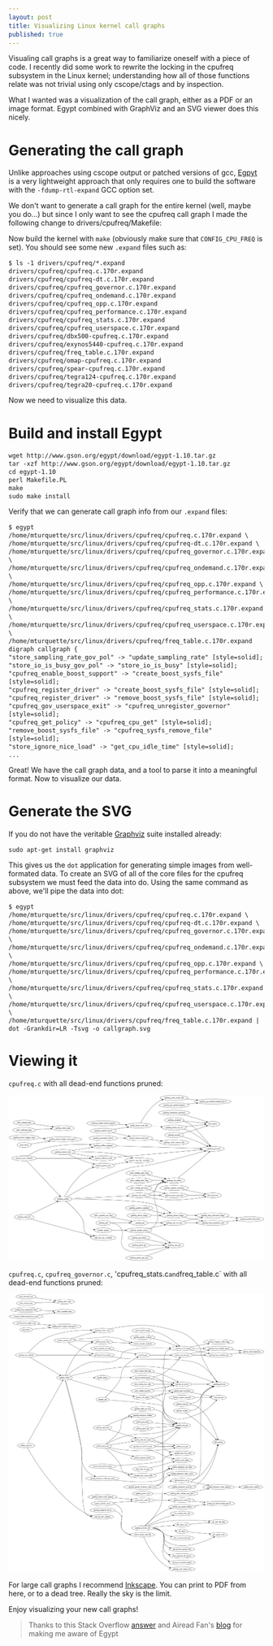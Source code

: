 ```yaml
---
layout: post
title: Visualizing Linux kernel call graphs
published: true
---
```


Visualing call graphs is a great way to familiarize oneself with a piece of code. I recently did some work to rewrite the locking in the cpufreq subsystem in the Linux kernel; understanding how all of those functions relate was not trivial using only cscope/ctags and by inspection.

What I wanted was a visualization of the call graph, either as a PDF or an image format. Egypt combined with GraphViz and an SVG viewer does this nicely.

# Generating the call graph

Unlike approaches using cscope output or patched versions of gcc, [Egpyt](http://www.gson.org/egypt/) is a very lightweight approach that only requires one to build the software with the `-fdump-rtl-expand` GCC option set.

We don't want to generate a call graph for the entire kernel (well, maybe you do...) but since I only want to see the cpufreq call graph I made the following change to drivers/cpufreq/Makefile:

<script src="https://gist.github.com/mturquette/c0e40e3427b39e97d39a.js"></script>

Now build the kernel with `make` (obviously make sure that `CONFIG_CPU_FREQ` is set). You should see some new `.expand` files such as:

```
$ ls -1 drivers/cpufreq/*.expand
drivers/cpufreq/cpufreq.c.170r.expand
drivers/cpufreq/cpufreq-dt.c.170r.expand
drivers/cpufreq/cpufreq_governor.c.170r.expand
drivers/cpufreq/cpufreq_ondemand.c.170r.expand
drivers/cpufreq/cpufreq_opp.c.170r.expand
drivers/cpufreq/cpufreq_performance.c.170r.expand
drivers/cpufreq/cpufreq_stats.c.170r.expand
drivers/cpufreq/cpufreq_userspace.c.170r.expand
drivers/cpufreq/dbx500-cpufreq.c.170r.expand
drivers/cpufreq/exynos5440-cpufreq.c.170r.expand
drivers/cpufreq/freq_table.c.170r.expand
drivers/cpufreq/omap-cpufreq.c.170r.expand
drivers/cpufreq/spear-cpufreq.c.170r.expand
drivers/cpufreq/tegra124-cpufreq.c.170r.expand
drivers/cpufreq/tegra20-cpufreq.c.170r.expand
```

Now we need to visualize this data.

# Build and install Egypt

```
wget http://www.gson.org/egypt/download/egypt-1.10.tar.gz
tar -xzf http://www.gson.org/egypt/download/egypt-1.10.tar.gz
cd egypt-1.10
perl Makefile.PL
make
sudo make install
```

Verify that we can generate call graph info from our `.expand` files:

```
$ egypt /home/mturquette/src/linux/drivers/cpufreq/cpufreq.c.170r.expand \
/home/mturquette/src/linux/drivers/cpufreq/cpufreq-dt.c.170r.expand \
/home/mturquette/src/linux/drivers/cpufreq/cpufreq_governor.c.170r.expand \
/home/mturquette/src/linux/drivers/cpufreq/cpufreq_ondemand.c.170r.expand \
/home/mturquette/src/linux/drivers/cpufreq/cpufreq_opp.c.170r.expand \
/home/mturquette/src/linux/drivers/cpufreq/cpufreq_performance.c.170r.expand \
/home/mturquette/src/linux/drivers/cpufreq/cpufreq_stats.c.170r.expand \
/home/mturquette/src/linux/drivers/cpufreq/cpufreq_userspace.c.170r.expand \
/home/mturquette/src/linux/drivers/cpufreq/freq_table.c.170r.expand
digraph callgraph {
"store_sampling_rate_gov_pol" -> "update_sampling_rate" [style=solid];
"store_io_is_busy_gov_pol" -> "store_io_is_busy" [style=solid];
"cpufreq_enable_boost_support" -> "create_boost_sysfs_file" [style=solid];
"cpufreq_register_driver" -> "create_boost_sysfs_file" [style=solid];
"cpufreq_register_driver" -> "remove_boost_sysfs_file" [style=solid];
"cpufreq_gov_userspace_exit" -> "cpufreq_unregister_governor" [style=solid];
"cpufreq_get_policy" -> "cpufreq_cpu_get" [style=solid];
"remove_boost_sysfs_file" -> "cpufreq_sysfs_remove_file" [style=solid];
"store_ignore_nice_load" -> "get_cpu_idle_time" [style=solid];
...
```

Great! We have the call graph data, and a tool to parse it into a meaningful format. Now to visualize our data.

# Generate the SVG

If you do not have the veritable [Graphviz](http://graphviz.org/) suite installed already:

```
sudo apt-get install graphviz
```

This gives us the `dot` application for generating simple images from well-formated data. To create an SVG of all of the core files for the cpufreq subsystem we must feed the data into do. Using the same command as above, we'll pipe the data into dot:

```
$ egypt /home/mturquette/src/linux/drivers/cpufreq/cpufreq.c.170r.expand \
/home/mturquette/src/linux/drivers/cpufreq/cpufreq-dt.c.170r.expand \
/home/mturquette/src/linux/drivers/cpufreq/cpufreq_governor.c.170r.expand \
/home/mturquette/src/linux/drivers/cpufreq/cpufreq_ondemand.c.170r.expand \
/home/mturquette/src/linux/drivers/cpufreq/cpufreq_opp.c.170r.expand \
/home/mturquette/src/linux/drivers/cpufreq/cpufreq_performance.c.170r.expand \
/home/mturquette/src/linux/drivers/cpufreq/cpufreq_stats.c.170r.expand \
/home/mturquette/src/linux/drivers/cpufreq/cpufreq_userspace.c.170r.expand \
/home/mturquette/src/linux/drivers/cpufreq/freq_table.c.170r.expand | dot -Grankdir=LR -Tsvg -o callgraph.svg
```

# Viewing it

`cpufreq.c` with all dead-end functions pruned:

![I removed all of the calls that do not form a chain](/images/visualizing-linux-kernel-call-graphs/cpufreq-next-pruned.svg)

`cpufreq.c`, `cpufreq_governor.c`, 'cpufreq_stats.c` and `freq_table.c` with all dead-end functions pruned:

![I removed all of the calls that do not form a chain](/images/visualizing-linux-kernel-call-graphs/cpufreq-next-core-pruned.svg)

For large call graphs I recommend [Inkscape](https://inkscape.org/). You can print to PDF from here, or to a dead tree. Really the sky is the limit.

Enjoy visualizing your new call graphs!

> Thanks to this Stack Overflow [answer](http://stackoverflow.com/a/517797) and Airead Fan's [blog](http://www.aireadfun.com/blog/2012/12/04/use-egypt-to-create-call-graphs/) for making me aware of Egypt
